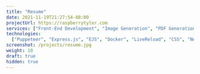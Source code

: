 ```yaml
---
title: "Resume"
date: 2021-11-19T21:27:54-08:00
projectUrl: https://raspberrytyler.com
services: ["Front-End Development", "Image Generation", "PDF Generation"]
technologies:
  ["Puppeteer", "Express.js", "EJS", "Docker", "LiveReload", "CSS", "Netlify"]
screenshot: /projects/resume.jpg
weight: 10
draft: true
hidden: true
---
```

